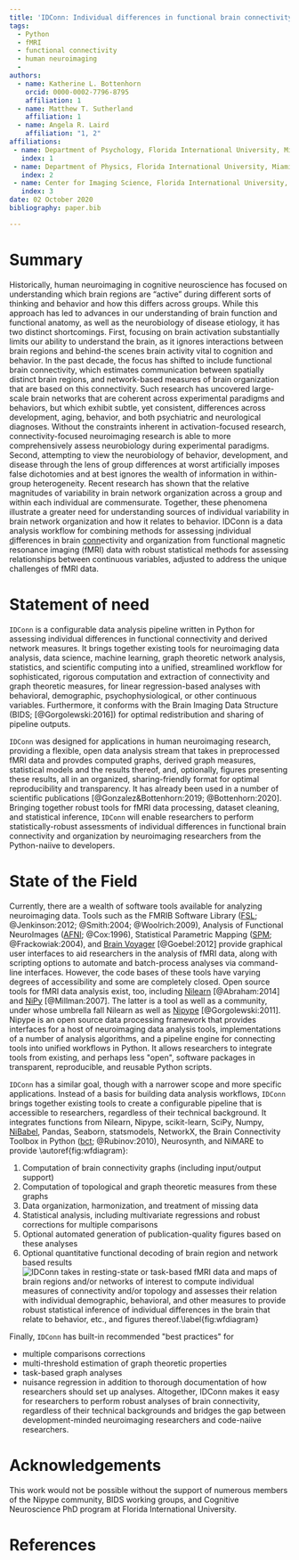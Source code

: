 ```yaml
---
title: 'IDConn: Individual differences in functional brain connectivity'
tags:
  - Python
  - fMRI
  - functional connectivity
  - human neuroimaging
  - 
authors:
  - name: Katherine L. Bottenhorn
    orcid: 0000-0002-7796-8795
    affiliation: 1
  - name: Matthew T. Sutherland
    affiliation: 1
  - name: Angela R. Laird
    affiliation: "1, 2"
affiliations:
 - name: Department of Psychology, Florida International University, Miami, FL, USA
   index: 1
 - name: Department of Physics, Florida International University, Miami, FL, USA
   index: 2
 - name: Center for Imaging Science, Florida International University, Miami, FL, USA
   index: 3
date: 02 October 2020
bibliography: paper.bib

---
```


# Summary

Historically, human neuroimaging in cognitive neuroscience has focused on understanding 
which brain regions are “active” during different sorts of thinking and behavior and how 
this differs across groups. While this approach has led to advances in our understanding 
of brain function and functional anatomy, as well as the neurobiology of disease etiology, 
it has two distinct shortcomings. First, focusing on brain activation substantially limits 
our ability to understand the brain, as it ignores interactions between brain regions and 
behind-the scenes brain activity vital to cognition and behavior. In the past decade, the 
focus has shifted to include functional brain connectivity, which estimates communication 
between spatially distinct brain regions, and network-based measures of brain organization 
that are based on this connectivity. Such research has uncovered large-scale brain networks 
that are coherent across experimental paradigms and behaviors, but which exhibit subtle, yet 
consistent, differences across development, aging, behavior, and both psychiatric and 
neurological diagnoses. Without the constraints inherent in activation-focused research, 
connectivity-focused neuroimaging research is able to more comprehensively assess neurobiology 
during experimental paradigms. Second, attempting to view the neurobiology of behavior, 
development, and disease through the lens of group differences at worst artificially imposes 
false dichotomies and at best ignores the wealth of information in within-group heterogeneity. 
Recent research has shown that the relative magnitudes of variability in brain network 
organization across a group and within each individual are commensurate. Together, these 
phenomena illustrate a greater need for understanding sources of individual variability in 
brain network organization and how it relates to behavior. IDConn is a data 
analysis workflow for combining methods for assessing <ins>i</ins>ndividual 
<ins>d</ins>ifferences in brain <ins>conn</ins>ectivity and organization from functional 
magnetic resonance imaging (fMRI) data with robust statistical methods for assessing 
relationships between continuous variables, adjusted to address the unique challenges of 
fMRI data.

# Statement of need 

`IDConn` is a configurable data analysis pipeline written in Python for 
assessing individual differences in functional connectivity and derived
network measures. It brings together existing tools for neuroimaging data
analysis, data science, machine learning, graph theoretic network analysis, 
statistics, and scientific computing into a unified, streamlined workflow
for sophisticated, rigorous computation and extraction of connectivity and 
graph theoretic measures, for linear regression-based analyses with behavioral,
demographic, psychophysiological, or other continuous variables. Furthermore, 
it conforms with the Brain Imaging Data Structure (BIDS; [@Gorgolewski:2016])
for optimal redistribution and sharing of pipeline outputs.

`IDConn` was designed for applications in human neuroimaging research, providing
a flexible, open data analysis stream that takes in preprocessed fMRI data and 
provdes computed graphs, derived graph measures, statistical models and the results
thereof, and, optionally, figures presenting these results, all in an organized,
sharing-friendly format for optimal reproducibility and transparency. It has already 
been used in a number of scientific publications [@Gonzalez&Bottenhorn:2019; 
@Bottenhorn:2020]. Bringing together robust tools for fMRI data processing, 
dataset cleaning, and statistical inference, `IDConn` will enable researchers to 
perform statistically-robust assessments of individual differences in functional
brain connectivity and organization by neuroimaging researchers from the Python-naiive 
to developers.

# State of the Field

Currently, there are a wealth of software tools available for analyzing neuroimaging data.
Tools such as the FMRIB Software Library ([FSL](https://fsl.fmrib.ox.ac.uk/fsl/fslwiki); 
@Jenkinson:2012; @Smith:2004; @Woolrich:2009), Analysis of Functional NeuroImages 
([AFNI](http://afni.nimh.nih.gov/); @Cox:1996), Statistical Parametric Mapping 
([SPM](); @Frackowiak:2004), and [Brain Voyager](https://www.brainvoyager.com/index.html) 
[@Goebel:2012] provide graphical user interfaces to aid researchers in the analysis of fMRI 
data, along with scripting options to automate and batch-process analyses via command-line 
interfaces. However, the code bases of these tools have varying degrees of accessibility and 
some are completely closed. Open source tools for fMRI data analysis exist, too, including
[Nilearn](https://nilearn.github.io/) [@Abraham:2014] and [NiPy](http://nipy.org/nipy/) 
[@Millman:2007]. The latter is a tool as well as a community, under whose umbrella fall Nilearn
as well as [Nipype](https://nipype.readthedocs.io/en/latest/) [@Gorgolewski:2011]. Nipype is an
open source data processing framework that provides interfaces for a host of neuroimaging data
analysis tools, implementations of a number of analysis algorithms, and a pipeline engine for 
connecting tools into unified workflows in Python. It allows researchers to integrate tools from 
existing, and perhaps less "open", software packages in transparent, reproducible, and reusable
Python scripts. 

`IDConn` has a similar goal, though with a narrower scope and more specific 
applications. Instead of a basis for building data analysis workflows, `IDConn` brings together 
existing tools to create a configurable pipeline that is accessible to researchers, regardless 
of their technical background. It integrates functions from Nilearn, Nipype, scikit-learn, SciPy,
Numpy, [NiBabel](https://nipy.org/nibabel/), Pandas, Seaborn, statsmodels, NetworkX, the Brain 
Connectivity Toolbox in Python ([bct](https://github.com/aestrivex/bctpy); @Rubinov:2010), 
Neurosynth, and NiMARE to provide \autoref{fig:wfdiagram}:
1. Computation of brain connectivity graphs (including input/output support)
2. Computation of topological and graph theoretic measures from these graphs
3. Data organization, harmonization, and treatment of missing data
4. Statistical analysis, including multivariate regressions and robust corrections for multiple 
comparisons
5. Optional automated generation of publication-quality figures based on these analyses
6. Optional quantitative functional decoding of brain region and network based results
![IDConn takes in resting-state or task-based fMRI data and maps of brain regions and/or networks 
of interest to compute individual measures of connectivity and/or topology and assesses their 
relation with individual demographic, behavioral, and other measures to provide robust statistical 
inference of individual differences in the brain that relate to behavior, etc., and figures 
thereof.\label{fig:wfdiagram}](figure1.svg)

Finally, `IDConn` has built-in recommended "best practices" for 
- multiple comparisons corrections
- multi-threshold estimation of graph theoretic properties
- task-based graph analyses
- nuisance regression
in addition to thorough documentation of how researchers should set up analyses. Altogether, IDConn
makes it easy for researchers to perform robust analyses of brain connectivity, regardless of their 
technical backgrounds and bridges the gap between development-minded neuroimaging researchers and 
code-naiive researchers.

# Acknowledgements

This work would not be possible without the support of numerous members of the Nipype community, 
BIDS working groups, and Cognitive Neuroscience PhD program at Florida International University.

# References
